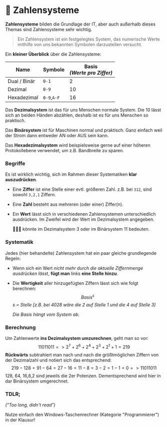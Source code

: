# 🔢 Zahlensysteme

**Zahlensysteme** bilden die Grundlage der IT, aber auch außerhalb dieses Themas sind Zahlensysteme sehr wichtig.

> Ein Zahlensystem ist ein festgelegtes System, das numerische Werte mithilfe von uns bekannten Symbolen darzustellen versucht.

Ein **kleiner Überblick** über die Zahlensysteme:

| Name         | Symbole     | Basis<br />*(Werte pro Ziffer)* |
| ------------ | ----------- | ------------------------------- |
| Dual / Binär | `0-1`       | 2                               |
| Dezimal      | `0-9`       | 10                              |
| Hexadezimal  | `0-9`,`A-F` | 16                              |

Das **Dezimalsystem** ist das für uns Menschen normale System. Die 10 lässt sich an beiden Händen abzählen, deshalb ist es für uns Menschen so praktisch.

Das **Binärsystem** ist für Maschinen normal und praktisch. Ganz einfach weil der Strom dann entweder AN oder AUS sein kann.

Das **Hexadezimalsystem** wird beispielsweise gerne auf einer höheren Protokollebene verwendet, um z.B. Bandbreite zu sparen.

### Begriffe

Es ist wirklich wichtig, sich im Rahmen dieser Systematiken **klar auszudrücken**.

- Eine **Ziffer** ist eine Stelle einer evtl. größeren Zahl. z.B. bei `312`, sind sowohl `3,2,1` Ziffern.

- Eine **Zahl** besteht aus mehreren (oder einer) Ziffer(n).

- Ein **Wert** lässt sich in verschiedenen Zahlensystemen unterschiedlich ausdrücken. Im Zweifel wird der Wert im Dezimalsystem angegeben.

  🍉🍉🍉 könnte im Dezimalsystem 3 oder im Binärsystem 11 bedeuten.

### Systematik

Jedes (hier behandelte) Zahlensystem hat ein paar gleiche grundlegende Regeln:

- Wenn sich ein Wert *nicht mehr durch die aktuelle Ziffernmenge ausdrücken lässt*, **fügt man** links **eine Stelle hinzu**.

- Die **Wertigkeit** aller hinzugefügten Ziffern lässt sich wie folgt berechnen: 
  $$
  Basis^s
  $$
  *s = Stelle [z.B. bei 4028 wäre die 2 auf Stelle 1 und die 4 auf Stelle 3]*

  *Die Basis hängt vom System ab.*

### Berechnung

Um Zahlenwerte **ins Dezimalsystem umzurechnen**, geht man so vor:
$$
11011011 => 2^7+2^6+2^4+2^3+2^1+1 = 219
$$
**Rückwärts** subtrahiert man nach und nach die größtmöglichen Ziffern von der Dezimalzahl und notiert sich das entsprechend:
$$
219 - 128 = 91 - 64 = 27 - 16 = 11 - 8 = 3 - 2 = 1 - 1 = 0 => 11011011
$$
128, 64, 16,8,2 sind jeweils die 2er Potenzen. Dementsprechend wird hier in dar Binärsystem umgerechnet.

### TDLR;

*("Too long, didn't read")*

Nutze einfach den Windows-Taschenrechner (Kategorie "Programmierer") in der Klausur!

